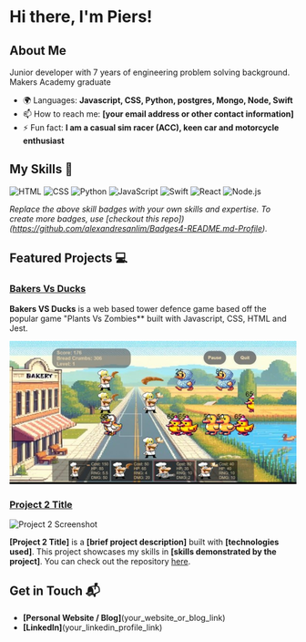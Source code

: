 # Hi there, I'm Piers! 


## About Me 

Junior developer with 7 years of engineering problem solving background. Makers Academy graduate 

- 🌍 Languages: **Javascript, CSS, Python, postgres, Mongo, Node, Swift**
- 📫 How to reach me: **[your email address or other contact information]**
- ⚡ Fun fact: **I am a casual sim racer (ACC), keen car and motorcycle enthusiast**

## My Skills 🧠

![HTML](https://img.shields.io/badge/HTML5-E34F26?style=for-the-badge&logo=html5&logoColor=white)
![CSS](https://img.shields.io/badge/CSS3-1572B6?style=for-the-badge&logo=css3&logoColor=white)
![Python](https://img.shields.io/badge/Python-FFD43B?style=for-the-badge&logo=python&logoColor=blue)
![JavaScript](https://img.shields.io/badge/JavaScript-323330?style=for-the-badge&logo=javascript&logoColor=F7DF1E)
![Swift](https://img.shields.io/badge/Swift-FA7343?style=for-the-badge&logo=swift&logoColor=white)
![React](https://img.shields.io/badge/React-20232A?style=for-the-badge&logo=react&logoColor=61DAFB)
![Node.js](https://img.shields.io/badge/Node%20js-339933?style=for-the-badge&logo=nodedotjs&logoColor=white)


*Replace the above skill badges with your own skills and expertise. To create more badges, use [checkout this repo])(https://github.com/alexandresanlim/Badges4-README.md-Profile).*

## Featured Projects 💻

### [Bakers Vs Ducks](https://github.com/pierro-yo/bakers-vs-ducks)

**Bakers VS Ducks** is a web based tower defence game based off the popular game "Plants Vs Zombies** built with Javascript, CSS, HTML and Jest.

![Gameplay screenshot](BakersVsDucksSC.jpg)

### [Project 2 Title](project_2_link)

![Project 2 Screenshot](project_2_screenshot_url)

**[Project 2 Title]** is a **[brief project description]** built with **[technologies used]**. This project showcases my skills in **[skills demonstrated by the project]**. You can check out the repository [here](project_2_repository_link).

## Get in Touch 📬

- **[Personal Website / Blog]**(your_website_or_blog_link)
- **[LinkedIn]**(your_linkedin_profile_link)
